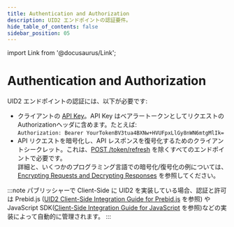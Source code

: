 ```yaml
---
title: Authentication and Authorization
description: UID2 エンドポイントの認証要件。
hide_table_of_contents: false
sidebar_position: 05
---
```


import Link from '@docusaurus/Link';

# Authentication and Authorization

UID2 エンドポイントの認証には、以下が必要です:

- クライアントの [API Key](gs-credentials.md#api-key-and-client-secret)。API Key はベアラートークンとしてリクエストのAuthorizationヘッダに含めます。たとえば:<br/>
  `Authorization: Bearer YourTokenBV3tua4BXNw+HVUFpxLlGy8nWN6mtgMlIk=`
- API リクエストを暗号化し、API レスポンスを復号化するためのクライアントシークレット。これは、[POST&nbsp;/token/refresh](../endpoints/post-token-refresh.md) を除くすべてのエンドポイントで必要です。<br/>詳細と、いくつかのプログラミング言語での暗号化/復号化の例については、[Encrypting Requests and Decrypting Responses](gs-encryption-decryption.md) を参照してください。

:::note
パブリッシャーで Client-Side に UID2 を実装している場合、認証と許可は Prebid.js ([UID2 Client-Side Integration Guide for Prebid.js](../guides/integration-prebid-client-side.md) を参照) や JavaScript SDK([Client-Side Integration Guide for JavaScript](../guides/integration-javascript-client-side.md) を参照)などの実装によって自動的に管理されます。
:::
